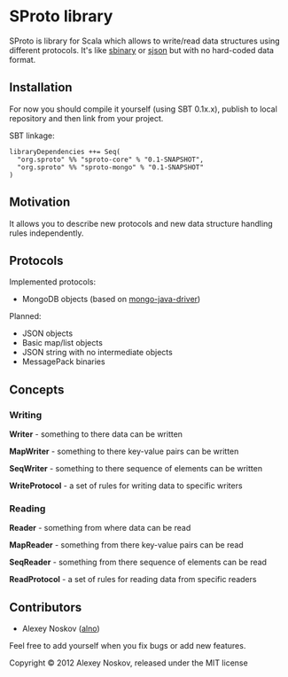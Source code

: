 SProto library
==============

SProto is library for Scala which allows to write/read data structures using different protocols.
It's like [sbinary](https://github.com/harrah/sbinary) or [sjson](https://github.com/debasishg/sjson) but with no hard-coded data format.

Installation
------------

For now you should compile it yourself (using SBT 0.1x.x), publish to local repository and then link from your project.

SBT linkage:

    libraryDependencies ++= Seq(
      "org.sproto" %% "sproto-core" % "0.1-SNAPSHOT",
      "org.sproto" %% "sproto-mongo" % "0.1-SNAPSHOT"
    )

Motivation
----------

It allows you to describe new protocols and new data structure handling rules independently.

Protocols
---------

Implemented protocols:

* MongoDB objects (based on [mongo-java-driver](https://github.com/mongodb/mongo-java-driver))

Planned:

* JSON objects
* Basic map/list objects
* JSON string with no intermediate objects
* MessagePack binaries

Concepts
--------

### Writing

**Writer** - something to there data can be written

**MapWriter** - something to there key-value pairs can be written

**SeqWriter** - something to there sequence of elements can be written

**WriteProtocol** - a set of rules for writing data to specific writers

### Reading

**Reader** - something from where data can be read

**MapReader** - something from there key-value pairs can be read

**SeqReader** - something from there sequence of elements can be read

**ReadProtocol** - a set of rules for reading data from specific readers

Contributors
------------

* Alexey Noskov ([alno](https://github.com/alno))

Feel free to add yourself when you fix bugs or add new features.

Copyright © 2012 Alexey Noskov, released under the MIT license

